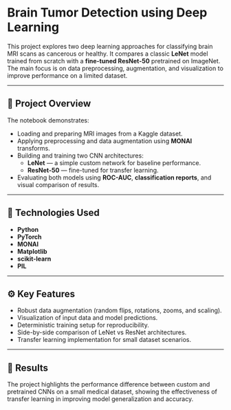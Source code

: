 # Brain Tumor Detection using Deep Learning

This project explores two deep learning approaches for classifying brain MRI scans as cancerous or healthy. It compares a classic **LeNet** model trained from scratch with a **fine-tuned ResNet-50** pretrained on ImageNet. The main focus is on data preprocessing, augmentation, and visualization to improve performance on a limited dataset.

---

## 🧩 Project Overview
The notebook demonstrates:
- Loading and preparing MRI images from a Kaggle dataset.
- Applying preprocessing and data augmentation using **MONAI** transforms.
- Building and training two CNN architectures:
  - **LeNet** — a simple custom network for baseline performance.
  - **ResNet-50** — fine-tuned for transfer learning.
- Evaluating both models using **ROC-AUC**, **classification reports**, and visual comparison of results.

---

## 🧰 Technologies Used
- **Python**
- **PyTorch**
- **MONAI**
- **Matplotlib**
- **scikit-learn**
- **PIL**

---

## ⚙️ Key Features
- Robust data augmentation (random flips, rotations, zooms, and scaling).
- Visualization of input data and model predictions.
- Deterministic training setup for reproducibility.
- Side-by-side comparison of LeNet vs ResNet architectures.
- Transfer learning implementation for small dataset scenarios.

---

## 🚀 Results
The project highlights the performance difference between custom and pretrained CNNs on a small medical dataset, showing the effectiveness of transfer learning in improving model generalization and accuracy.
